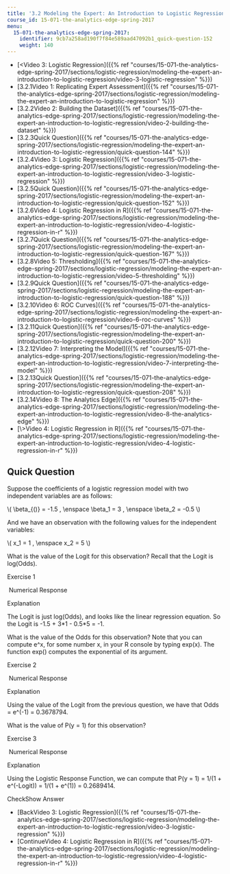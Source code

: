 ```yaml
---
title: '3.2 Modeling the Expert: An Introduction to Logistic Regression'
course_id: 15-071-the-analytics-edge-spring-2017
menu:
  15-071-the-analytics-edge-spring-2017:
    identifier: 9cb7a258ad190f7f84e589aad47092b1_quick-question-152
    weight: 140
---
```

*   [<Video 3: Logistic Regression]({{% ref "courses/15-071-the-analytics-edge-spring-2017/sections/logistic-regression/modeling-the-expert-an-introduction-to-logistic-regression/video-3-logistic-regression" %}})
*   [3.2.1Video 1: Replicating Expert Assessment]({{% ref "courses/15-071-the-analytics-edge-spring-2017/sections/logistic-regression/modeling-the-expert-an-introduction-to-logistic-regression" %}})
*   [3.2.2Video 2: Building the Dataset]({{% ref "courses/15-071-the-analytics-edge-spring-2017/sections/logistic-regression/modeling-the-expert-an-introduction-to-logistic-regression/video-2-building-the-dataset" %}})
*   [3.2.3Quick Question]({{% ref "courses/15-071-the-analytics-edge-spring-2017/sections/logistic-regression/modeling-the-expert-an-introduction-to-logistic-regression/quick-question-144" %}})
*   [3.2.4Video 3: Logistic Regression]({{% ref "courses/15-071-the-analytics-edge-spring-2017/sections/logistic-regression/modeling-the-expert-an-introduction-to-logistic-regression/video-3-logistic-regression" %}})
*   [3.2.5Quick Question]({{% ref "courses/15-071-the-analytics-edge-spring-2017/sections/logistic-regression/modeling-the-expert-an-introduction-to-logistic-regression/quick-question-152" %}})
*   [3.2.6Video 4: Logistic Regression in R]({{% ref "courses/15-071-the-analytics-edge-spring-2017/sections/logistic-regression/modeling-the-expert-an-introduction-to-logistic-regression/video-4-logistic-regression-in-r" %}})
*   [3.2.7Quick Question]({{% ref "courses/15-071-the-analytics-edge-spring-2017/sections/logistic-regression/modeling-the-expert-an-introduction-to-logistic-regression/quick-question-167" %}})
*   [3.2.8Video 5: Thresholding]({{% ref "courses/15-071-the-analytics-edge-spring-2017/sections/logistic-regression/modeling-the-expert-an-introduction-to-logistic-regression/video-5-thresholding" %}})
*   [3.2.9Quick Question]({{% ref "courses/15-071-the-analytics-edge-spring-2017/sections/logistic-regression/modeling-the-expert-an-introduction-to-logistic-regression/quick-question-188" %}})
*   [3.2.10Video 6: ROC Curves]({{% ref "courses/15-071-the-analytics-edge-spring-2017/sections/logistic-regression/modeling-the-expert-an-introduction-to-logistic-regression/video-6-roc-curves" %}})
*   [3.2.11Quick Question]({{% ref "courses/15-071-the-analytics-edge-spring-2017/sections/logistic-regression/modeling-the-expert-an-introduction-to-logistic-regression/quick-question-200" %}})
*   [3.2.12Video 7: Interpreting the Model]({{% ref "courses/15-071-the-analytics-edge-spring-2017/sections/logistic-regression/modeling-the-expert-an-introduction-to-logistic-regression/video-7-interpreting-the-model" %}})
*   [3.2.13Quick Question]({{% ref "courses/15-071-the-analytics-edge-spring-2017/sections/logistic-regression/modeling-the-expert-an-introduction-to-logistic-regression/quick-question-208" %}})
*   [3.2.14Video 8: The Analytics Edge]({{% ref "courses/15-071-the-analytics-edge-spring-2017/sections/logistic-regression/modeling-the-expert-an-introduction-to-logistic-regression/video-8-the-analytics-edge" %}})
*   [\\>Video 4: Logistic Regression in R]({{% ref "courses/15-071-the-analytics-edge-spring-2017/sections/logistic-regression/modeling-the-expert-an-introduction-to-logistic-regression/video-4-logistic-regression-in-r" %}})

Quick Question
--------------

Suppose the coefficients of a logistic regression model with two independent variables are as follows:

\\( \\beta\_{()} = -1.5 , \\enspace \\beta\_1 = 3 , \\enspace \\beta\_2 = -0.5 \\)

And we have an observation with the following values for the independent variables:

\\( x\_1 = 1 , \\enspace x\_2 = 5 \\)

What is the value of the Logit for this observation? Recall that the Logit is log(Odds).

Exercise 1

&nbsp;Numerical Response&nbsp;

Explanation

The Logit is just log(Odds), and looks like the linear regression equation. So the Logit is -1.5 + 3\*1 - 0.5\*5 = -1.

What is the value of the Odds for this observation? Note that you can compute e^x, for some number x, in your R console by typing exp(x). The function exp() computes the exponential of its argument.

Exercise 2

&nbsp;Numerical Response&nbsp;

Explanation

Using the value of the Logit from the previous question, we have that Odds = e^(-1) = 0.3678794.

What is the value of P(y = 1) for this observation?

Exercise 3

&nbsp;Numerical Response&nbsp;

Explanation

Using the Logistic Response Function, we can compute that P(y = 1) = 1/(1 + e^(-Logit)) = 1/(1 + e^(1)) = 0.2689414.

CheckShow Answer

*   [BackVideo 3: Logistic Regression]({{% ref "courses/15-071-the-analytics-edge-spring-2017/sections/logistic-regression/modeling-the-expert-an-introduction-to-logistic-regression/video-3-logistic-regression" %}})
*   [ContinueVideo 4: Logistic Regression in R]({{% ref "courses/15-071-the-analytics-edge-spring-2017/sections/logistic-regression/modeling-the-expert-an-introduction-to-logistic-regression/video-4-logistic-regression-in-r" %}})
